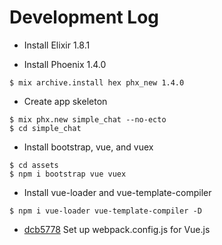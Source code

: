 # Development Log

* Install Elixir 1.8.1

* Install Phoenix 1.4.0

```
$ mix archive.install hex phx_new 1.4.0
```

* Create app skeleton

```
$ mix phx.new simple_chat --no-ecto
$ cd simple_chat
```

* Install bootstrap, vue, and vuex

```
$ cd assets
$ npm i bootstrap vue vuex
```

* Install vue-loader and vue-template-compiler

```
$ npm i vue-loader vue-template-compiler -D
```

* [dcb5778](https://github.com/kuroda/simple_chat/commit/5779c7129871677d2fb7b04a0e39c174c208afba) Set up webpack.config.js for Vue.js
